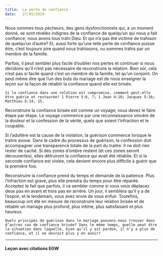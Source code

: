 ```yaml
---
title:  La perte de confiance
date:   27/05/2019
---
```


Nous sommes tous pécheurs, des gens dysfonctionnels qui, à un moment donné, se sont révélés indignes de la confiance de quelqu’un qui nous a fait confiance; nous avons tous trahi Dieu. Et qui n’a pas été victime de trahison de quelqu’un d’autre? Et, aussi forte qu’une telle perte de confiance puisse être, c’est toujours pire quand nous trahissons, ou sommes trahis par un membre de la famille.

Parfois, il peut sembler plus facile d’oublier nos pertes et continuer si nous décidons qu’il n’est pas nécessaire de reconstruire la relation. Bien sûr, cela n’est pas si facile quand c’est un membre de la famille, tel qu’un conjoint. On peut même dire que l’un des buts du mariage est de nous enseigner la leçon sur la façon de rétablir la confiance quand elle est brisée.

`Si la confiance dans une relation est compromise, comment peut-elle être guérie et restaurée? 1 Pierre 5:6, 7; 1 Jean 4:18; Jacques 5:16; Matthieu 6:14, 15.`

Reconstruire la confiance brisée est comme un voyage; vous devez le faire étape par étape. Le voyage commence par une reconnaissance sincère de la douleur et la confession de la vérité, quels que soient l’infraction et le coupable.

Si l’adultère est la cause de la violation, la guérison commence lorsque le traitre avoue. Dans le cadre du processus de guérison, la confession doit accompagner une transparence totale de la part du traitre. Il ne doit rien rester de caché. Si des zones d’ombre restent (et ces zones seront découvertes), elles détruiront la confiance qui avait été rétablie. Et si la seconde confiance est violée, cela devient encore plus difficile à guérir que la première fois.

Reconstruire la confiance prend du temps et demande de la patience. Plus l’infraction est grave, plus elle prendra du temps pour être réparée. Acceptez le fait que parfois, il va sembler comme si vous vous déplacez deux pas en avant et trois pas en arrière. Un jour, il semblera qu’il y a de l’espoir, et le lendemain, vous avez envie de vous enfuir. Toutefois, beaucoup ont été en mesure de reconstruire leur relation brisée et de rétablir un mariage plus profond, plus intime, plus satisfaisant et plus heureux.

`Quels principes de guérison dans le mariage pouvons-nous trouver dans d’autres cas de confiance brisée? Dans le même temps, quelle peut être la situation dans laquelle, bien qu’il y ait pardon, il n’y a plus de confiance, et il ne devrait plus y en avoir?`

---

#### Leçon avec citations EGW